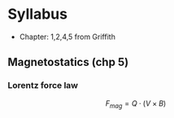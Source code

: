 # Syllabus

- Chapter: 1,2,4,5 from Griffith

## Magnetostatics (chp 5)

### Lorentz force law


$$
F_{mag} = Q \cdot (V \times B)
$$
